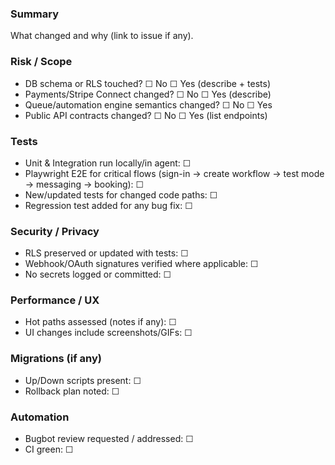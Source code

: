 ### Summary
What changed and why (link to issue if any).

### Risk / Scope
- DB schema or RLS touched? ☐ No ☐ Yes (describe + tests)
- Payments/Stripe Connect changed? ☐ No ☐ Yes (describe)
- Queue/automation engine semantics changed? ☐ No ☐ Yes
- Public API contracts changed? ☐ No ☐ Yes (list endpoints)

### Tests
- Unit & Integration run locally/in agent: ☐
- Playwright E2E for critical flows (sign-in → create workflow → test mode → messaging → booking): ☐
- New/updated tests for changed code paths: ☐
- Regression test added for any bug fix: ☐

### Security / Privacy
- RLS preserved or updated with tests: ☐
- Webhook/OAuth signatures verified where applicable: ☐
- No secrets logged or committed: ☐

### Performance / UX
- Hot paths assessed (notes if any): ☐
- UI changes include screenshots/GIFs: ☐

### Migrations (if any)
- Up/Down scripts present: ☐
- Rollback plan noted: ☐

### Automation
- Bugbot review requested / addressed: ☐
- CI green: ☐